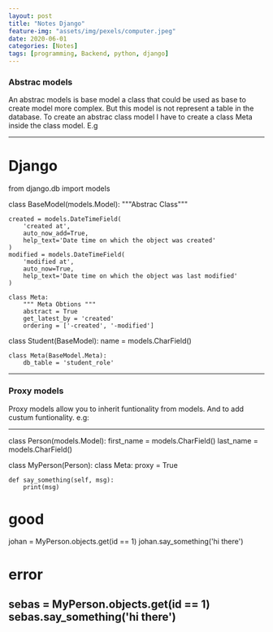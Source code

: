 ```yaml
---
layout: post
title: "Notes Django"
feature-img: "assets/img/pexels/computer.jpeg"
date: 2020-06-01
categories: [Notes]
tags: [programming, Backend, python, django]
---
```


### Abstrac models
An abstrac models is base model a class that could be used as base to create model more complex. But this model is not represent a table in the database. To create an abstrac class model I have to create a class Meta inside the class model. E.g

---
# Django
from django.db import models

class BaseModel(models.Model):
    """Abstrac Class"""

    created = models.DateTimeField(
        'created at',
        auto_now_add=True,
        help_text='Date time on which the object was created'
    )
    modified = models.DateTimeField(
        'modified at',
        auto_now=True,
        help_text='Date time on which the object was last modified'
    )

    class Meta:
        """ Meta Obtions """
        abstract = True
        get_latest_by = 'created'
        ordering = ['-created', '-modified']

class Student(BaseModel):
    name = models.CharField()

    class Meta(BaseModel.Meta):
        db_table = 'student_role'
---

### Proxy models
Proxy models allow you to inherit funtionality from models. And to add custum funtionality.
e.g:

---
class Person(models.Model):
    first_name = models.CharField()
    last_name = models.CharField()

class MyPerson(Person):
    class Meta:
        proxy = True

    def say_something(self, msg):
        print(msg)

# good
johan = MyPerson.objects.get(id == 1)
johan.say_something('hi there')
# error
sebas = MyPerson.objects.get(id == 1)
sebas.say_something('hi there')
---
